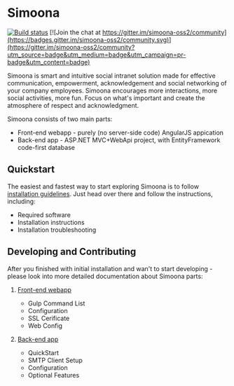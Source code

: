 # Simoona

[![Build status](https://ci.appveyor.com/api/projects/status/j5y450yftsvso2je?svg=true)](https://ci.appveyor.com/project/Simoona/simoona-ks9ka) [![Join the chat at https://gitter.im/simoona-oss2/community](https://badges.gitter.im/simoona-oss2/community.svg)](https://gitter.im/simoona-oss2/community?utm_source=badge&utm_medium=badge&utm_campaign=pr-badge&utm_content=badge)

Simoona is smart and intuitive social intranet solution made for effective communication, empowerment, acknowledgement and social networking of your company employees.
Simoona encourages more interactions, more social activities, more fun. Focus on what's important and create the atmosphere of respect and acknowledgment.

Simoona consists of two main parts:

* Front-end webapp - purely (no server-side code) AngularJS appication
* Back-end app - ASP.NET MVC+WebApi project, with EntityFramework code-first database

## Quickstart

The easiest and fastest way to start exploring Simoona is to follow [installation guidelines](build/README.md). Just head over there and follow the instructions, including:
* Required software
* Installation instructions
* Installation troubleshooting

## Developing and Contributing

After you finished with initial installation and wan't to start developing - please look into more detailed documentation about Simoona parts:

1. [Front-end webapp](src/webapp/README.md)
    * Gulp Command List
    * Configuration
    * SSL Cerificate
    * Web Config

1. [Back-end app](src/api/README.md)
    * QuickStart
    * SMTP Client Setup
    * Configuration
    * Optional Features